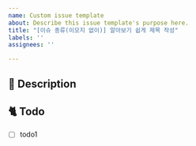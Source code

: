 ```yaml
---
name: Custom issue template
about: Describe this issue template's purpose here.
title: "[이슈 종류(이모지 없이)] 알아보기 쉽게 제목 작성"
labels: ''
assignees: ''

---
```


## 📔 Description

<!-- 왜 이슈를 열었는가 -->

## 🐈 Todo

<!-- 무엇을 할 것인가를 체크박스로 만들고 작업이 끝날 때마다 체크하면서 진행 -->

- [ ] todo1

